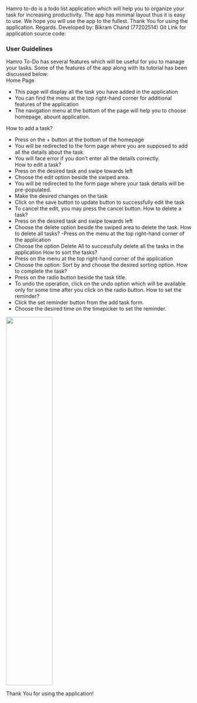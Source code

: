 Hamro to-do is a todo list application which will help you to organize your task for increasing productivity. The app has minimal layout thus it is easy to use. We hope you will use the app to the fullest. Thank You for using the application. Regards.
Developed by: Bikram Chand (77202514)
Git Link for application source code: 

<h3>User Guidelines</h3>
Hamro To-Do has several features which will be useful for you to manage your tasks. Some of the features of the app along with its tutorial has been discussed below:<br>
Home Page
<ul>
  <li>This page will display all the task you have added in the application</li>
  <li>You can find the menu at the top right-hand corner for additional features of the application</li>
 <li>The navigation menu at the bottom of the page will help you to choose homepage, abount application.</li>
</ul>

How to add a task?
  - Press on the + button at the bottom of the homepage
  - You will be redirected to the form page where you are supposed to add all the details about the task.
  - You will face error if you don’t enter all the details correctly.<br>
How to edit a task?
  - Press on the desired task and swipe towards left
  - Choose the edit option beside the swiped area.
  - You will be redirected to the form page where your task details will be pre-populated.
  - Make the desired changes on the task
  - Click on the save button to update button to successfully edit the task
  - To cancel the edit, you may press the cancel button.
How to delete a task?
  - Press on the desired task and swipe towards left
  - Choose the delete option beside the swiped area to delete the task.
How to delete all tasks?
  -Press on the menu at the top right-hand corner of the application
  - Choose the option Delete All to successfully delete all the tasks in the application
How to sort the tasks?
  - Press on the menu at the top right-hand corner of the application
  - Choose the option: Sort by and choose the desired sorting option.
How to complete the task?
  - Press on the radio button beside the task title.
  - To undo the operation, click on the undo option which will be available only for some time after you click on the radio button.
How to set the reminder?
  - Click the set reminder button from the add task form.
  - Choose the desired time on the timepicker to set the reminder.


<img src="./hamrotodo.gif" width="50%" height="1000"/>


Thank You for using the application!

